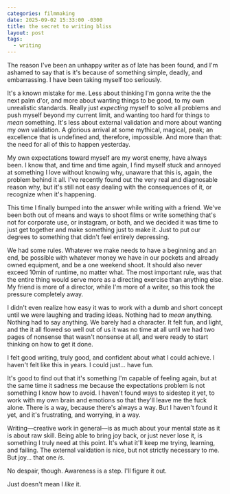 ```yaml
---
categories: filmmaking
date: 2025-09-02 15:33:00 -0300
title: the secret to writing bliss
layout: post
tags:
  - writing
---
```

The reason I've been an unhappy writer as of late has been found, and I'm ashamed to say that is it's because of something simple, deadly, and embarrassing. I have been taking myself too seriously.

It's a known mistake for me. Less about thinking I'm gonna write the the next palm d'or, and more about wanting things to be good, to my own unrealistic standards. Really just *expecting* myself to solve all problems and push myself beyond my current limit, and wanting too hard for things to *mean* something. It's less about external validation and more about wanting my *own* validation. A glorious arrival at some mythical, magical, peak; an excellence that is undefined and, therefore, impossible. And more than that: the need for all of this to happen yesterday.

My own expectations toward myself are my worst enemy, have always been. I know that, and time and time again, I find myself stuck and annoyed at something I love without knowing why, unaware that this is, again, the problem behind it all. I've recently found out the very real and diagnosable reason why, but it's still not easy dealing with the consequences of it, or recognize when it's happening.

This time I finally bumped into the answer while writing with a friend. We've been both out of means and ways to shoot films or write something that's not for corporate use, or instagram, or both, and we decided it was time to just get together and make something just to make it. Just to put our degrees to something that didn't feel entirely depressing.

We had some rules. Whatever we make needs to have a beginning and an end, be possible with whatever money we have in our pockets and already owned equipment, and be a one weekend shoot. It should also never exceed 10min of runtime, no matter what. The most important rule, was that the entire thing would serve more as a directing exercise than anything else. My friend is more of a director, while I'm more of a writer, so this took the pressure completely away.

I didn't even realize how easy it was to work with a dumb and short concept until we were laughing and trading ideas. Nothing had to *mean* anything. Nothing had to say anything. We barely had a character. It felt fun, and light, and the it all flowed so well out of us it was no time at all until we had two pages of nonsense that wasn't nonsense at all, and were ready to start thinking on how to get it done.

I felt good writing, truly good, and confident about what I could achieve. I haven't felt like this in years. I could just... have fun.

It's good to find out that it's something I'm capable of feeling again, but at the same time it sadness me because the expectations problem is not something I know how to avoid. I haven't found ways to sidestep it yet, to work with my own brain and emotions so that they'll leave me the fuck alone. There is a way, because there's always a way. But I haven't found it yet, and it's frustrating, and worrying, in a way.

Writing—creative work in general—is as much about your mental state as it is about raw skill. Being able to bring joy back, or just never lose it, is something I truly need at this point. It's what it'll keep me trying, learning, and failing. The external validation is nice, but not strictly necessary to me. But joy... that one *is*.

No despair, though. Awareness is a step. I'll figure it out.

Just doesn't mean I *like* it.